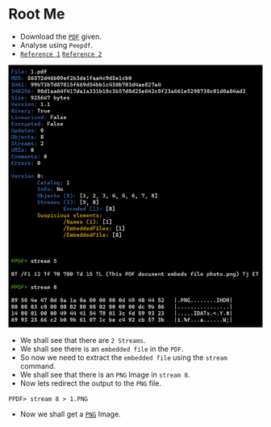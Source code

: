 # Root Me

- Download the [`PDF`](https://github.com/a3X3k/RoadMap/blob/main/Set%203/PDF/1.pdf) given.
- Analyse using `Peepdf`.
- [`Reference 1`](https://eternal-todo.com/tools/peepdf-pdf-analysis-tool) [`Reference 2`](https://singhgurjot.wordpress.com/2015/04/15/how-to-use-peepdf-suspecious-pdf-in-kali-linux/)

![](https://github.com/a3X3k/RoadMap/blob/main/Set%203/PDF/2.png?raw=true)

- We shall see that there are `2 Streams`.
- We shall see there is an `embedded file` in the `PDF`.
- So now we need to extract the `embedded file` using the `stream` command.
- We shall see that there is an `PNG` Image in `stream 8`.
- Now lets redirect the output to the `PNG` file.

```
PPDF> stream 8 > 1.PNG
```

- Now we shall get a [`PNG`](https://github.com/a3X3k/RoadMap/blob/main/Set%203/PDF/1.png?raw=true) Image.
